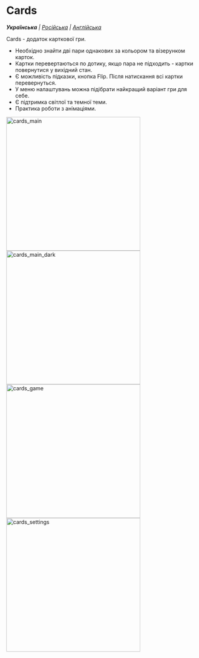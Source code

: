 # Cards

_**Українська** | [Російська](README.ru.md) | [Англійська](README.md)_

Cards - додаток карткової гри.
* Необхідно знайти дві пари однакових за кольором та візерунком карток.
* Картки перевертаються по дотику, якщо пара не підходить - картки повернутися у вихідний стан.
* Є можливість підказки, кнопка Flip. Після натискання всі картки перевернуться.
* У меню налаштувань можна підібрати найкращий варіант гри для себе.
* Є підтримка світлої та темної теми.
* Практика роботи з анімаціями.

<img width="354" alt="cards_main" src="https://github.com/realeti/Cards/assets/30148823/96039b7a-015b-49d6-aa64-8b5cd4b05c5c">
<img width="354" alt="cards_main_dark" src="https://github.com/realeti/Cards/assets/30148823/b08e2152-a68a-4c08-8eff-b2df65811aad">
<img width="354" alt="cards_game" src="https://github.com/realeti/Cards/assets/30148823/f6999881-eb20-45eb-82ee-cef627cc85fd">
<img width="354" alt="cards_settings" src="https://github.com/realeti/Cards/assets/30148823/1adae977-a307-4864-afc3-f793f1e828a8">
